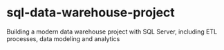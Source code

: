 # sql-data-warehouse-project
Building a modern data warehouse project with SQL Server, including ETL processes, data modeling and analytics
